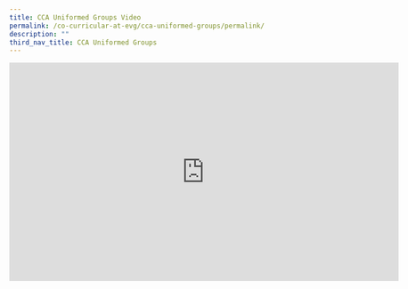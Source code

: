 ```yaml
---
title: CCA Uniformed Groups Video
permalink: /co-curricular-at-evg/cca-uniformed-groups/permalink/
description: ""
third_nav_title: CCA Uniformed Groups
---
```

<iframe allowfullscreen="" allow="accelerometer; autoplay; clipboard-write; encrypted-media; gyroscope; picture-in-picture; web-share" frameborder="0" title="EVGSS Uniformed Group CCA Video" src="https://www.youtube.com/embed/Vt1fO_o1QO0" height="393" width="699"></iframe>